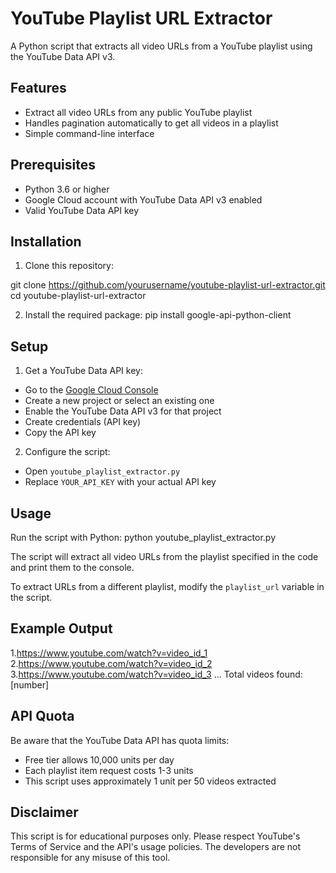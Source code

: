 # YouTube Playlist URL Extractor

A Python script that extracts all video URLs from a YouTube playlist using the YouTube Data API v3.

## Features

- Extract all video URLs from any public YouTube playlist
- Handles pagination automatically to get all videos in a playlist
- Simple command-line interface

## Prerequisites

- Python 3.6 or higher
- Google Cloud account with YouTube Data API v3 enabled
- Valid YouTube Data API key

## Installation

1. Clone this repository:
   
  git clone https://github.com/yourusername/youtube-playlist-url-extractor.git
  cd youtube-playlist-url-extractor

2. Install the required package:
   pip install google-api-python-client


## Setup

1. Get a YouTube Data API key:
- Go to the [Google Cloud Console](https://console.cloud.google.com/)
- Create a new project or select an existing one
- Enable the YouTube Data API v3 for that project
- Create credentials (API key)
- Copy the API key

2. Configure the script:
- Open `youtube_playlist_extractor.py`
- Replace `YOUR_API_KEY` with your actual API key

## Usage

Run the script with Python:
  python youtube_playlist_extractor.py


The script will extract all video URLs from the playlist specified in the code and print them to the console.

To extract URLs from a different playlist, modify the `playlist_url` variable in the script.

## Example Output
1.https://www.youtube.com/watch?v=video_id_1
2.https://www.youtube.com/watch?v=video_id_2
3.https://www.youtube.com/watch?v=video_id_3
...
Total videos found: [number]



## API Quota

Be aware that the YouTube Data API has quota limits:
- Free tier allows 10,000 units per day
- Each playlist item request costs 1-3 units
- This script uses approximately 1 unit per 50 videos extracted

## Disclaimer

This script is for educational purposes only. Please respect YouTube's Terms of Service and the API's usage policies. The developers are not responsible for any misuse of this tool.
